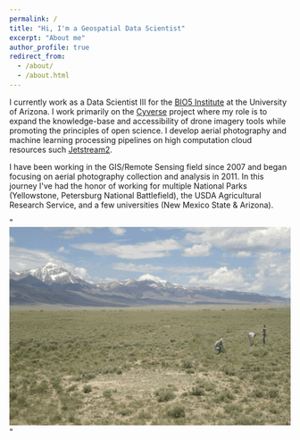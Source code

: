 ```yaml
---
permalink: /
title: "Hi, I'm a Geospatial Data Scientist"
excerpt: "About me"
author_profile: true
redirect_from: 
  - /about/
  - /about.html
---
```


I currently work as a Data Scientist III for the [BIO5 Institute](https://bio5.org/) at the University of Arizona. I work primarily on the [Cyverse](http://www.cyverse.org) project where my role is to expand the knowledge-base and accessibility of drone imagery tools while promoting the principles of open science. I develop aerial photography and machine learning processing pipelines on high computation cloud resources such [Jetstream2](https://jetstream-cloud.org/about/index.html). 

I have been working in the GIS/Remote Sensing field since 2007 and began focusing on aerial photography collection and analysis in 2011. In this journey I've had the honor of working for multiple National Parks (Yellowstone, Petersburg National Battlefield), the USDA Agricultural Research Service, and a few universities (New Mexico State & Arizona). 

"<br/><img src='/images/Gif12.gif'>"


